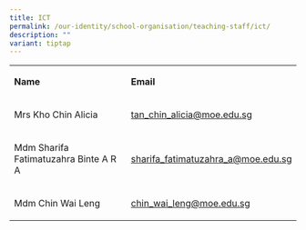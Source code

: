 ```yaml
---
title: ICT
permalink: /our-identity/school-organisation/teaching-staff/ict/
description: ""
variant: tiptap
---
```

<table style="minWidth: 50px">
<colgroup>
<col>
<col>
</colgroup>
<tbody>
<tr>
<td rowspan="1" colspan="1">
<p><strong>Name</strong>
</p>
</td>
<td rowspan="1" colspan="1">
<p><strong>Email</strong>
</p>
</td>
</tr>
<tr>
<td rowspan="1" colspan="1">
<p>Mrs Kho Chin Alicia</p>
</td>
<td rowspan="1" colspan="1">
<p><a href="mailto:tan_chin_alicia@moe.edu.sg" rel="noopener noreferrer nofollow" target="_blank">tan_chin_alicia@moe.edu.sg</a>
</p>
</td>
</tr>
<tr>
<td rowspan="1" colspan="1">
<p>Mdm Sharifa Fatimatuzahra Binte A R A</p>
</td>
<td rowspan="1" colspan="1">
<p><a href="mailto:sharifa_fatimatuzahra_a@moe.edu.sg" rel="noopener noreferrer nofollow" target="_blank">sharifa_fatimatuzahra_a@moe.edu.sg</a>
</p>
</td>
</tr>
<tr>
<td rowspan="1" colspan="1">
<p>Mdm Chin Wai Leng</p>
</td>
<td rowspan="1" colspan="1">
<p><a href="mailto:chin_wai_leng@moe.edu.sg" rel="noopener noreferrer nofollow" target="_blank">chin_wai_leng@moe.edu.sg</a>
</p>
</td>
</tr>
</tbody>
</table>
<p></p>